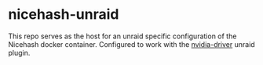 # nicehash-unraid

This repo serves as the host for an unraid specific configuration of the Nicehash docker container. Configured to work with the [nvidia-driver](https://forums.unraid.net/topic/98978-plugin-nvidia-driver/) unraid plugin.